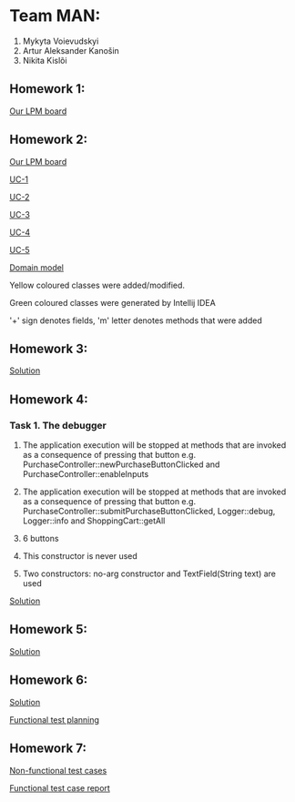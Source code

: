 # Team MAN:
1. Mykyta Voievudskyi
2. Artur Aleksander Kanošin
3. Nikita Kislõi

## Homework 1:
[Our LPM board](https://mandreamteam.atlassian.net/jira/software/projects/LPM/boards/5)

## Homework 2:
[Our LPM board](https://mandreamteam.atlassian.net/jira/software/projects/LPM/boards/5)

[UC-1](https://bitbucket.org/ZmishenkoxValerijxAlbertovich/lg9-man/src/master/UC1.md)

[UC-2](https://bitbucket.org/ZmishenkoxValerijxAlbertovich/lg9-man/src/master/UC2.md)

[UC-3](https://bitbucket.org/ZmishenkoxValerijxAlbertovich/lg9-man/src/master/UC3.md)

[UC-4](https://bitbucket.org/ZmishenkoxValerijxAlbertovich/lg9-man/src/master/UC4.md)

[UC-5](https://bitbucket.org/ZmishenkoxValerijxAlbertovich/lg9-man/src/master/UC5.md)

[Domain model](https://bitbucket.org/ZmishenkoxValerijxAlbertovich/lg9-man/src/master/domainModel.png)

Yellow coloured classes were added/modified.

Green coloured classes were generated by Intellij IDEA 

'+' sign denotes fields, 'm' letter denotes methods that were added

## Homework 3:
[Solution](https://bitbucket.org/ZmishenkoxValerijxAlbertovich/lg9-man/commits/tag/homework-3)

## Homework 4:
### Task 1. The debugger
1. The application execution will be stopped at methods that are invoked as a consequence of pressing that button 
e.g. PurchaseController::newPurchaseButtonClicked and PurchaseController::enableInputs
2. The application execution will be stopped at methods that are invoked as a consequence of pressing that button 
e.g. PurchaseController::submitPurchaseButtonClicked, Logger::debug, Logger::info and ShoppingCart::getAll
 
3. 6 buttons
 
4. This constructor is never used

5. Two constructors: no-arg constructor and TextField(String text) are used

[Solution](https://bitbucket.org/ZmishenkoxValerijxAlbertovich/lg9-man/commits/tag/homework-4)

## Homework 5:
[Solution](https://bitbucket.org/ZmishenkoxValerijxAlbertovich/lg9-man/commits/tag/homework-5)

## Homework 6:
[Solution](https://bitbucket.org/ZmishenkoxValerijxAlbertovich/lg9-man/commits/tag/homework-6)

[Functional test planning](https://docs.google.com/spreadsheets/d/1FcMMiEiQTdZ2kkTSh2LVgtSh495R5And/edit#gid=1223732367)

## Homework 7:
<Links to the solution>

[Non-functional test cases](https://docs.google.com/spreadsheets/d/1FcMMiEiQTdZ2kkTSh2LVgtSh495R5And/edit#gid=1223732367)

[Functional test case report](https://docs.google.com/document/d/17bLxAY-a9qdsHvBOGH6ZvQsVMioAyZQb9bxcjY-4tPs/edit?usp=sharing)

